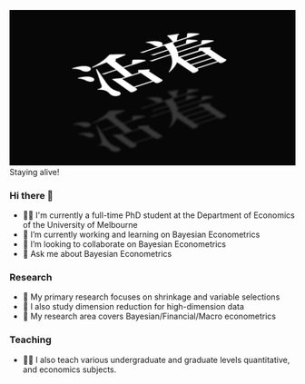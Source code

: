 ![](huozhe.png)
Staying alive!

### Hi there 👋

- 🧑‍🎓 I'm currently a full-time PhD student at the Department of Economics of the University of Melbourne
- 🔭 I’m currently working and learning on Bayesian Econometrics
- 👯 I’m looking to collaborate on  Bayesian Econometrics
- 💬 Ask me about Bayesian Econometrics
  
### Research

- 🧐 My primary research focuses on shrinkage and variable selections
- 📑 I also study dimension reduction for high-dimension data
- 📖 My research area covers Bayesian/Financial/Macro econometrics

### Teaching

- 🧑‍🏫 I also teach various undergraduate and graduate levels quantitative, and economics subjects.




<!--
**zhengf1/zhengf1** is a ✨ _special_ ✨ repository because its `README.md` (this file) appears on your GitHub profile.

Here are some ideas to get you started:

- 🔭 I’m currently working on ...
- 🌱 I’m currently learning ...
- 👯 I’m looking to collaborate on ...
- 🤔 I’m looking for help with ...
- 💬 Ask me about ...
- 📫 How to reach me: ...
- 😄 Pronouns: ...
- ⚡ Fun fact: ...
-->
